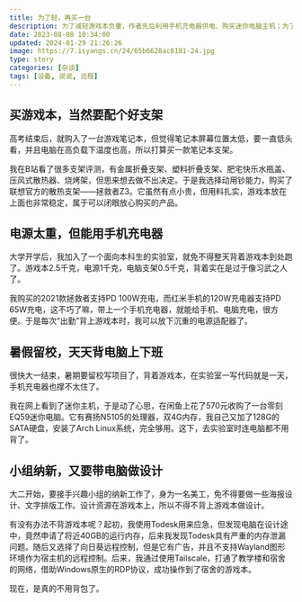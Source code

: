 ```yaml
---
title: 为了轻，再买一台
description: 为了减轻游戏本负重，作者先后利用手机充电器供电、购买迷你电脑主机；为了解决远程操作需求，尝试了多种远程控制方案，最终成功实现目标。
date: 2023-08-08 10:34:00
updated: 2024-01-29 21:26:26
image: https://7.isyangs.cn/24/65b6628ac8181-24.jpg
type: story
categories: [杂谈]
tags: [设备, 说说, 远程]
---
```


## 买游戏本，当然要配个好支架

高考结束后，就购入了一台游戏笔记本，但觉得笔记本屏幕位置太低，要一直低头看，并且电脑在高负载下温度也高，所以打算买一款笔记本支架。

我在B站看了很多支架评测，有金属折叠支架、塑料折叠支架、肥宅快乐水瓶盖、压风式散热器、烧烤架，但思来想去做不出决定。于是我选择动用钞能力，购买了联想官方的散热支架——拯救者Z3。它虽然有点小贵，但用料扎实，游戏本放在上面也非常稳定，属于可以闭眼放心购买的产品。

## 电源太重，但能用手机充电器

大学开学后，我加入了一个面向本科生的实验室，就免不得整天背着游戏本到处跑了。游戏本2.5千克，电源1千克，电脑支架0.5千克，背着实在是过于像习武之人了。

我购买的2021款拯救者支持PD 100W充电，而红米手机的120W充电器支持PD 65W充电，这不巧了嘛，带上一个手机充电器，就能给手机、电脑充电，很方便。于是每次“出勤”背上游戏本时，我可以放下沉重的电源适配器了。

## 暑假留校，天天背电脑上下班

很快大一结束，暑期要留校写项目了，背着游戏本，在实验室一写代码就是一天，手机充电器也撑不太住了。

我在网上看到了迷你主机，于是动了心思，在闲鱼上花了570元收购了一台零刻EQ59迷你电脑。它有赛扬N5105的处理器，双4G内存，我自己又加了128G的SATA硬盘，安装了Arch Linux系统，完全够用。这下，去实验室时连电脑都不用背了。

## 小组纳新，又要带电脑做设计

大二开始，要接手兴趣小组的纳新工作了，身为一名美工，免不得要做一些海报设计、文字排版工作。设计资源在游戏本上，所以不得不背上游戏本做设计。

有没有办法不背游戏本呢？起初，我使用Todesk用来应急，但发现电脑在设计途中，竟然申请了将近40GB的运行内存，后来我发现Todesk具有严重的内存泄漏问题。随后又选择了向日葵远程控制，但是它有广告，并且不支持Wayland图形环境作为宿主机的远程控制。后来，我通过使用Tailscale，打通了教学楼和宿舍的网络，借助Windows原生的RDP协议，成功操作到了宿舍的游戏本。

现在，是真的不用背包了。
